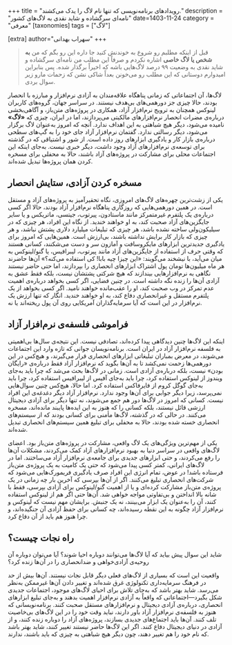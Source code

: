 +++
title = "رویداد‌های برنامه‌نویسی که تنها نام لاگ را یدک می‌کشند."
description = "نامه‌ای سرگشاده و شاید نقدی به لاگ‌های کشور"
date=1403-11-24
category = "معرفی"
[taxonomies]
tags = ["لاگ"]

[extra]
author="سهراب بهدانی"
+++

> قبل از اینکه مطلبم رو شروع به خوندنش کنید جا داره این رو بگم که من **به شخص یا لاگ خاصی** اشاره نکردم و صرفاً این مطلب من نامه‌ای سرگشاده و شاید نقدی به وضعیت ۹۹ درصد لاگ‌هایی باشه که اخیراً برگذار شده. پس بنابراین امیدوارم دوستانی که این مطلب رو می‌خونن بعداً شاکی نشن که زحمات مارو زیر سوال بردی.




لاگ‌ها، آن اجتماعاتی که زمانی پناهگاه علاقه‌مندان به آزادی نرم‌افزار و مبارزه با انحصار بودند، حالا چیزی جز دورهمی‌های بی‌هدف نیستند. در سراسر جهان، گروه‌های کاربران لینوکس همچنان به ترویج نرم‌افزار آزاد، همکاری در پروژه‌های متن‌باز، و آگاهی‌بخشی درباره‌ی مضرات انحصار نرم‌افزارهای مالکیتی می‌پردازند، اما در ایران، چیزی که **«لاگ»** نامیده می‌شود، دیگر هیچ شباهتی به این اهداف ندارد.
آنچه که امروز به‌عنوان لاگ برگزار می‌شود، دیگر رسالتی ندارد. گفتمان نرم‌افزار آزاد جای خود را به گپ‌های سطحی درباره‌ی بازار کار و یادگیری ابزارهای روز داده است. از شور و اشتیاقی که در گذشته برای توسعه‌ی نرم‌افزارهای آزاد وجود داشت، دیگر خبری نیست. به‌جای اینکه این اجتماعات محلی برای مشارکت در پروژه‌های آزاد باشند، حالا به محفلی برای مسخره کردن همان پروژه‌ها تبدیل شده‌اند.

<!-- more -->

## مسخره کردن آزادی، ستایش انحصار

یکی از زشت‌ترین چهره‌های لاگ‌های امروزی، نگاه تحقیرآمیز به پروژه‌های آزاد و مستقل است. در همین دورهمی‌هایی که روزگاری پناهگاه نرم‌افزار آزاد بودند، حالا اگر کسی درباره‌ی یک پلتفرم غیرمتمرکز مانند ماستادون، پیرتوب، جیتسی، ماتریکس و یا سایر جایگزین‌های آزاد صحبت کند، به او خواهند خندید. از نگاه این افراد، هر چیزی که در سیلیکون‌ولی ساخته نشده باشد، هر چیزی که تبلیغات میلیارد دلاری پشتش نباشد، و هر چیزی که بازار کار برایش نداشته باشند، بی‌ارزش است.
همین‌هایی که امروز برای یادگیری جدیدترین ابزارهای مایکروسافت و آمازون سر و دست می‌شکنند، کسانی هستند که وقتی حرف از استفاده از جایگزین‌های آزاد مانند پیرتوب، لیبرافیس، یا گنو/لینوکس به میان می‌آید، با نیشخند می‌گویند: «این چیزا چیه بابا! کی استفاده می‌کنه؟» آن‌ها حاضرند هر ماه میلیون‌ها تومان پول اشتراک ابزارهای انحصاری را بپردازند، اما حتی حاضر نیستند نگاهی به نرم‌افزارهایی بیندازند که هیچ شرکتی پشتشان نیست، بلکه فقط عشق به آزادی آن‌ها را زنده نگه داشته است.
در چنین فضایی، اگر کسی بخواهد درباره‌ی اهمیت عدم تمرکز در وب صحبت کند، او را عقب‌مانده خواهند نامید. اگر کسی بخواهد از یک پلتفرم مستقل و غیرانحصاری دفاع کند، به او خواهند خندید. انگار که تنها ارزش یک نرم‌افزار در این است که آیا سرمایه‌گذاران آمریکایی روی آن پول ریخته‌اند یا نه.


## فراموشی فلسفه‌ی نرم‌افزار آزاد

اینکه این لاگ‌ها چنین دیدگاهی پیدا کرده‌اند، تصادفی نیست. این نتیجه‌ی سال‌ها بی‌اهمیتی به فلسفه‌ نرم‌افزار آزاد در ایران است. برنامه‌نویسان جوانی که تازه وارد این اجتماعات می‌شوند، در معرض بمباران تبلیغاتی ابزارهای انحصاری قرار می‌گیرند، و هیچ‌کس در این دورهمی‌ها زحمت نمی‌کشد تا به آن‌ها بگوید که نرم‌افزار آزاد فقط درباره‌ی «رایگان بودن» نیست، بلکه درباره‌ی آزادی است.
زمانی در لاگ‌ها بحث می‌شد که چرا باید به‌جای ویندوز از لینوکس استفاده کرد، چرا باید به‌جای آفیس از لیبرافیس استفاده کرد، چرا باید به‌جای گوگل کروم از فایرفاکس استفاده کرد. اما حالا، هیچ‌کس چنین سوال‌هایی نمی‌پرسد، زیرا دیگر جوابی برای آن‌ها وجود ندارد. نرم‌افزار آزاد دیگر دغدغه‌ی این افراد نیست.
کسانی که امروز در لاگ‌ها دور هم جمع می‌شوند، نه تنها دیگر برای آزادی دیجیتال ارزشی قائل نیستند، بلکه کسانی را که هنوز به این ایده‌ها پایبند مانده‌اند، مسخره می‌کنند. در حالی که در گذشته، لاگ‌ها مأمنی برای کسانی بودند که از سیستم‌های انحصاری خسته شده بودند، حالا به محفلی برای تبلیغ همین سیستم‌های انحصاری تبدیل شده‌اند.

یکی از مهم‌ترین ویژگی‌های یک لاگ واقعی، مشارکت در پروژه‌های متن‌باز بود. اعضای لاگ‌های واقعی در سراسر دنیا به بهبود نرم‌افزارهای آزاد کمک می‌کردند، مشکلات آن‌ها را رفع می‌کردند، و حتی ابزارهای جدیدی برای جامعه‌ی نرم‌افزار آزاد می‌ساختند. اما در لاگ‌های ایرانی، کمتر کسی پیدا می‌شود که حتی یک کامیت به یک پروژه‌ی متن‌باز فرستاده باشد!
در عوض، تمام انرژی این افراد صرف یادگیری فریمورک‌هایی می‌شود که شرکت‌های انحصاری تبلیغ می‌کنند. اگر از آن‌ها بپرسی که آخرین بار چه زمانی در یک پروژه‌ی متن‌باز مشارکت کرده‌ای و یا از اهمیت گنو/لینوکس برای آزادی بپرسی، فقط با شانه بالا انداختن و بی‌تفاوتی مواجه خواهی شد.
آن‌ها حتی اگر هم از لینوکس استفاده کنند، آن را به‌عنوان یک ابزار می‌بینند، نه یک جنبش. برایشان مهم نیست که لینوکس و نرم‌افزار آزاد چگونه به این نقطه رسیده‌اند، چه کسانی برای حفظ آزادی آن جنگیده‌اند، و چرا هنوز هم باید از آن دفاع کرد.

## راه نجات چیست؟

شاید این سوال پیش بیاید که آیا لاگ‌ها می‌توانند دوباره احیا شوند؟ آیا می‌توان دوباره آن روحیه‌ی آزادی‌خواهی و ضدانحصاری را در آن‌ها زنده کرد؟

واقعیت این است که بسیاری از لاگ‌های فعلی دیگر قابل نجات نیستند. آن‌ها بیش از حد در فرهنگ سرمایه‌داری تکنولوژی غرق شده‌اند و تغییر دادن آن‌ها غیرممکن به‌نظر می‌رسد. شاید بهتر باشد که به‌جای تلاش برای احیای لاگ‌های موجود، اجتماعات جدیدی شکل بگیرد—اجتماعاتی که واقعاً به آزادی نرم‌افزار اهمیت بدهند و به‌جای تبلیغ ابزارهای انحصاری، درباره‌ی آزادی دیجیتال و نرم‌افزارهای مستقل صحبت کنند.
برنامه‌نویسانی که هنوز به فلسفه‌ی نرم‌افزار آزاد باور دارند، نباید وقت خود را در این لاگ‌های بی‌خاصیت تلف کنند. آن‌ها باید اجتماع‌های جدیدی بسازند، پروژه‌های آزاد را دوباره زنده کنند، و از آزادی در دنیای دیجیتال دفاع کنند. اگر این لاگ‌ها حاضر نیستند تغییر کنند، شاید بهتر باشد که نام خود را هم تغییر دهند، چون دیگر هیچ شباهتی به چیزی که باید باشند، ندارند.


<div>
<meta name="fediverse:creator" content="@sohrab@bsd.cafe">
</div>
